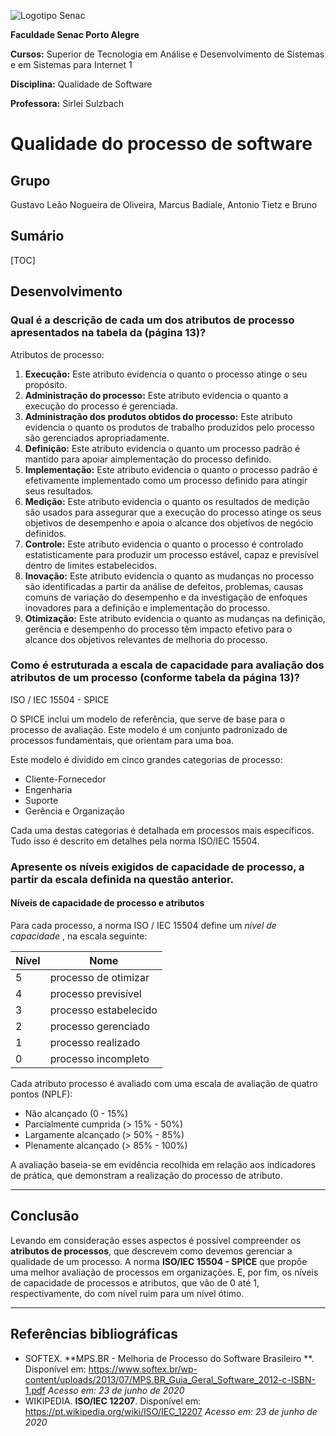 ![Logotipo Senac](/home/gustavo/Documentos/GitHub/posts/trabalhos/img/senac.png)

**Faculdade Senac Porto Alegre**

**Cursos:** Superior de Tecnologia em Análise e Desenvolvimento de Sistemas e em Sistemas para Internet 1

**Disciplina:** Qualidade de Software

**Professora:** Sirlei Sulzbach

# Qualidade do processo de software



## Grupo

Gustavo Leão Nogueira de Oliveira, Marcus Badiale, Antonio Tietz e Bruno



## Sumário

[TOC]



## Desenvolvimento

### Qual é a descrição de cada um dos atributos de processo apresentados na tabela da (página 13)? 


Atributos de processo:

1. **Execução:** Este atributo evidencia o quanto o processo atinge o seu propósito.
2. **Administração do processo:** Este atributo evidencia o quanto a execução do processo é gerenciada. 
3. **Administração dos produtos obtidos do processo:** Este atributo evidencia o quanto os produtos de trabalho produzidos pelo processo são gerenciados apropriadamente. 
4. **Definição:** Este atributo evidencia o quanto um processo padrão é mantido para apoiar aimplementação do processo definido. 
5. **Implementação:** Este atributo evidencia o quanto o processo padrão é efetivamente implementado como um processo definido para atingir seus resultados. 
6. **Medição:** Este atributo evidencia o quanto os resultados de medição são usados para assegurar que a execução do processo atinge os seus objetivos de desempenho e apoia o alcance dos objetivos de negócio definidos.
7. **Controle:** Este atributo evidencia o quanto o processo é controlado estatisticamente para produzir um processo estável, capaz e previsível dentro de limites estabelecidos. 
8. **Inovação:** Este atributo evidencia o quanto as mudanças no processo são identificadas a partir da análise de defeitos, problemas, causas comuns de variação do desempenho e da investigação de enfoques inovadores para a definição e implementação do processo. 
9. **Otimização:** Este atributo evidencia o quanto as mudanças na definição, gerência e desempenho do processo têm impacto efetivo para o alcance dos objetivos relevantes de melhoria do processo. 

### Como é estruturada a escala de capacidade para avaliação dos atributos de um processo (conforme tabela da página 13)? 

ISO / IEC 15504 - SPICE

O SPICE inclui um modelo de referência, que serve de base para o processo de avaliação. Este modelo é um conjunto padronizado de processos fundamentais, que orientam para uma boa. 

Este modelo é dividido em cinco grandes categorias de processo: 

* Cliente-Fornecedor
* Engenharia
* Suporte
* Gerência e Organização

Cada uma destas categorias é detalhada em processos mais específicos. Tudo isso é descrito em detalhes pela norma ISO/IEC 15504. 

### Apresente os níveis exigidos de capacidade de processo, a partir da escala definida na questão anterior.

#### Níveis de capacidade de processo e atributos

Para cada processo, a norma ISO / IEC 15504 define um *nível de capacidade* , na escala seguinte:

| Nível | Nome                  |
| ----- | --------------------- |
| 5     | processo de otimizar  |
| 4     | processo previsível   |
| 3     | processo estabelecido |
| 2     | processo gerenciado   |
| 1     | processo realizado    |
| 0     | processo incompleto   |

Cada atributo processo é avaliado com uma escala de avaliação de quatro pontos (NPLF):

* Não alcançado (0 - 15%)
* Parcialmente cumprida (> 15% - 50%)
* Largamente alcançado (> 50% - 85%)
* Plenamente alcançado (> 85% - 100%)

A avaliação baseia-se em evidência recolhida em relação aos indicadores de prática, que demonstram a realização do processo de atributo.

---

## Conclusão

Levando em consideração esses aspectos é possível compreender os **atributos de processos**, que descrevem como devemos gerenciar a qualidade de um processo. A norma **ISO/IEC 15504 - SPICE** que propõe uma melhor avaliação de processos em organizações. E, por fim, os níveis de capacidade de processos e atributos, que vão de 0 até 1, respectivamente, do com nível ruim para um nível ótimo. 

---

## Referências bibliográficas

*  SOFTEX. **MPS.BR - Melhoria de Processo do Software Brasileiro **. Disponível em: https://www.softex.br/wp-content/uploads/2013/07/MPS.BR_Guia_Geral_Software_2012-c-ISBN-1.pdf *Acesso em:  23 de junho de 2020*
* WIKIPEDIA. **ISO/IEC 12207**. Disponível em: https://pt.wikipedia.org/wiki/ISO/IEC_12207 *Acesso em:  23 de junho de 2020*

